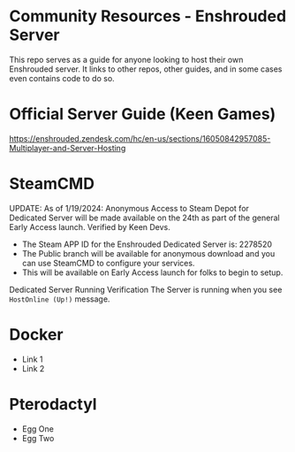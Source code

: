 # Community Resources - Enshrouded Server
This repo serves as a guide for anyone looking to host their own Enshrouded server. It links to other repos, other guides, and in some cases even contains code to do so. 

# Official Server Guide (Keen Games)
https://enshrouded.zendesk.com/hc/en-us/sections/16050842957085-Multiplayer-and-Server-Hosting

# SteamCMD
UPDATE: As of 1/19/2024: Anonymous Access to Steam Depot for Dedicated Server will be made available on the 24th as part of the general Early Access launch. Verified by Keen Devs.
- The Steam APP ID for the Enshrouded Dedicated Server is: 2278520
- The Public branch will be available for anonymous download and you can use SteamCMD to configure your services.
- This will be available on Early Access launch for folks to begin to setup.

Dedicated Server Running Verification
The Server is running when you see ```HostOnline (Up!)``` message. 

# Docker
- Link 1
- Link 2

# Pterodactyl
- Egg One
- Egg Two
